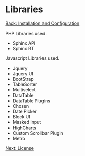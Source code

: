 Libraries
===

[Back: Installation and Configuration](install-configure.md)	

PHP Libraries used.

* Sphinx API
* Sphinx RT

Javascript Libraries used.

* Jquery
* Jquery UI
* BootStrap
* TableSorter
* Multiselect
* DataTable
* DataTable Plugins
* Chosen
* Date Picker
* Block UI
* Masked Input
* HighCharts
* Custom Scrollbar Plugin
* Metro

[Next: License](license.md)	